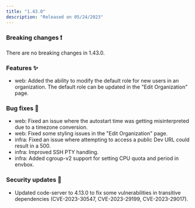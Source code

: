 ```yaml
---
title: "1.43.0"
description: "Released on 05/24/2023"
---
```


### Breaking changes ❗

There are no breaking changes in 1.43.0.

### Features ✨

- web: Added the ability to modify the default role for new users in an
  organization. The default role can be updated in the "Edit Organization" page.

### Bug fixes 🐛

- web: Fixed an issue where the autostart time was getting misinterpreted due to
  a timezone conversion.
- web: Fixed some styling issues in the "Edit Organization" page.
- infra: Fixed an issue where attempting to access a public Dev URL could result
  in a 500.
- infra: Improved SSH PTY handling.
- infra: Added cgroup-v2 support for setting CPU quota and period in envbox.

### Security updates 🔐

- Updated code-server to 4.13.0 to fix some vulnerabilities in transitive
  dependencies (CVE-2023-30547, CVE-2023-29199, CVE-2023-29017).

